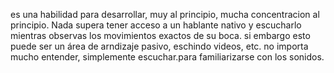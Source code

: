 es una habilidad para desarrollar, muy al principio, mucha concentracion al principio. Nada supera tener acceso a un hablante nativo y escucharlo mientras observas los movimientos exactos de su boca.
si embargo esto puede ser un área de arndizaje pasivo, eschindo videos, etc. no importa mucho entender, simplemente escuchar.para familiarizarse con los sonidos.
